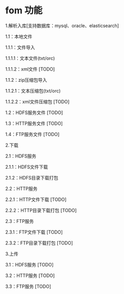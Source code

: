 # fom 功能
1.解析入库[支持数据库：mysql、oracle、elasticsearch]

1.1：本地文件

1.1.1：文件导入

1.1.1.1：文本文件(txt/orc)

1.1.1.2：xml文件 [TODO]

1.1.2：zip压缩包导入

1.1.2.1：文本压缩包(txt/orc)

1.1.2.2：xml文件压缩包 [TODO]

1.2：HDFS服务文件 [TODO]

1.3：HTTP服务文件 [TODO]

1.4：FTP服务文件 [TODO]

2.下载

2.1：HDFS服务

2.1.1：HDFS文件下载

2.1.2：HDFS目录下载打包

2.2：HTTP服务

2.2.1：HTTP文件下载 [TODO]

2.2.2：HTTP目录下载打包 [TODO]

2.3：FTP服务

2.3.1：FTP文件下载 [TODO]

2.3.2：FTP目录下载打包 [TODO]

3.上传

3.1：HDFS服务 [TODO]

3.2：HTTP服务 [TODO]

3.3：FTP服务 [TODO]

